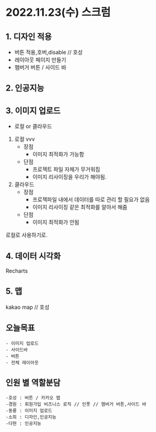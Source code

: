 # 2022.11.23(수) 스크럼

## 1. 디자인 적용

- 버튼 적용,호버,disable // 호성
- 레이아웃 페이지 만들기
- 햄버거 버튼 / 사이드 바

## 2. 인공지능

## 3. 이미지 업로드

- 로컬 or 클라우드

1. 로컬 vvv
   - 장점
     - 이미지 최적화가 가능함
   - 단점
     - 프로젝트 파일 자체가 무거워짐
     - 이미지 리사이징을 우리가 해야됨.
2. 클라우드
   - 장점
     - 프로젝파일 내에서 데이터를 따로 관리 할 필요가 없음
     - 이미지 리사이징 같은 최적화를 알아서 해줌
   - 단점
     - 이미지 최적화가 안됨

로컬로 사용하기로.

## 4. 데이터 시각화

Recharts

## 5. 맵

kakao map // 호성

## 오늘목표

    - 이미지 업로드
    - 사이드바
    - 버튼
    - 전체 레이아웃

## 인원 별 역할분담

    -호성 : 버튼 / 카카오 맵
    -경원 : 회원가입 비즈니스 로직 // 인풋 // 햄버거 버튼,사이드 바
    -동룡 : 이미지 업로드
    -소희 : 디자인,인공지능
    -다현 : 인공지능
